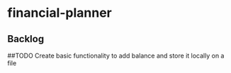 # financial-planner

## Backlog

##TODO
    Create basic functionality to add balance and store it locally on a file